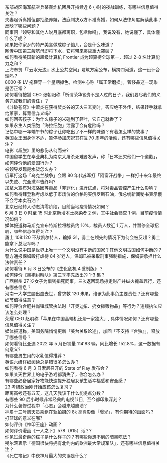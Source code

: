 东部战区海军航空兵某轰炸机团展开持续近 6 小时的夜战训练，有哪些信息值得关注？  
夫妻起诉离婚但都拒绝养娃，法庭判决双方不准离婚，如何从法律角度解读此事？反映了哪些问题？  
同事问「领导和其他人说月底都离职，包括你吗」，我说没有，她说懂了，具体懂什么了呢？  
如果把你家乡的特产美食做成粽子馅儿，会是什么味道？  
网传中国第三艘航母即将下水，它将带来哪些重大突破？  
如何看待美国新的超级计算机 Frontier 成为超算榜全球第一，超过 2–8 名计算能力之和？  
上海奉贤「『云水无边』水上公共空间」建筑方案公布，横跨四河道，这一设计合理吗？  
8000 多 LV 拖鞋穿一个星期掉色，检测中心称「属正常磨损」，奢侈品这一现象是否正常？  
如何看待搜狐 CEO 张朝阳称「所谓荣华富贵不是人过的日子，我们要尽我们的义务完成我们的责任」？  
《斗破苍穹》中萧炎在获得焚炎谷的天火三玄变时，答应绝不外传，结果转手就拿给萧家，算背信弃义吗?  
如何回答孩子：为什么粽子的米碰到了箬叶，它自己就香了？  
如果永生人类细胞「海拉细胞」泄露了会有危险吗？  
记忆中哪一年端午节的粽子让你吃出了不一样的味道？有着怎么样的故事？  
英国女王因身体不适，暂停参加庆祝其在位 70 周年的活动，还有哪些信息值得关注？  
电影《超脱》里的悲伤从何而来?  
中国留学生在毕业典礼为南京大屠杀死难者发声，称「日本还欠他们一个道歉」，如何评价他的爱国行为？  
被领导发现是水货怎么办？  
俄军打这场「乌克兰战争」会跟 80 年代苏军打「阿富汗战争」一样打十来年最终以失败、完全撤军告终吗?  
加拿大宣布对海洛因等毒品「非罪化」进行试点，将对毒品管控产生什么影响？  
如何看待拜登称考虑以低于市场价的价格购买俄罗斯石油，俄总统新闻秘书表示俄不会亏本卖石油？  
北京已经转入动态清零阶段，目前当地疫情情况如何？  
6 月 3 日 0 时至 15 时北京新增本土感染者 2 例，其中社会筛查 1 例，目前疫情情况如何？  
媒体报道称马斯克宣布特斯拉将裁员约 10%，裁员人数近 1 万人，并暂停全球招聘，哪些信息值得关注？  
勇士 108:120 不敌凯尔特人，输掉 G1，勇士在领先的情况下为何会被反超？勇士能拿下总冠军吗？  
为什么说中国是世界上唯一一个文明没有中断的国家？其他文明古国如何中断的？  
警方通报保姆殴打虐待 84 岁老人，保姆已被采取刑事强制措施，保姆要承担什么法律责任？  
如何看待 6 月 3 日公布的《生化危机 4 重制版》？  
如何评价《黑袍纠察队》第三季率先放出的 1-3 集？  
广西柳州 27 岁女子为借钱掐死同事，三次返回现场掠走财产并纵火掩盖罪行，还有哪些信息？  
河南一大学生脑出血去世，曾求救 120 未果，谁该为此事负主要责任？还有哪些细节值得注意？  
如何评价合肥井岗镇城管执法时「开奥迪车、扔女摊贩物品」等行为？违规执法应该怎么处理？  
荣耀 CEO 赵明称「苹果在中国高端机还是一家独大」, 具体情况如何？还有哪些信息值得关注？  
媒体报道称，美国务院悄悄更新「美台关系论述」，加回「不支持『台独』」，释放了哪些信号？  
如何看待比亚迪 2022 年 5 月份销量 114183 辆，同比增长 152.8%，这一数据有何意义?  
有哪些男生用的水乳值得推荐？  
英语六级仔细阅读总是错很多怎么办？  
如何看待 6 月 3 日索尼召开的 State of Play 发布会？  
如果某天世界上的电子游戏都消失了，你会怎么办？  
有哪些必备居家好物能快速提升独居女孩生活幸福感和安全感？  
23 考研政治刚开始应该怎么复习？  
距离高考还有五天，这几天我该干什么能提点分数？  
有哪些 90 后小时候非常经典的电视节目，至今都印象深刻？  
为什么装修过程中「心态」会越来越崩溃？  
神舟十三号航天员乘组在轨拍摄的 8k 高清影像「曝光」，有你期待的画面吗？  
打篮球的意义在哪?  
如何评价《神印王座》动画？  
如何评价漫画《一人之下》578（615）话？?  
你见过最奇葩的粽子是什么样子的？有哪些你想不到的暗黑吃法？  
朔尔茨表示「德国很快将拥有北约内的欧洲最大常规军队」，还有哪些信息值得关注？  
《死亡笔记》中夜神月最大的失误是什么？  
